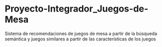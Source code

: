 # Proyecto-Integrador_Juegos-de-Mesa
Sistema de recomendaciones de juegos de mesa a partir de la búsqueda semántica y juegos similares a partir de las características de los juegos
